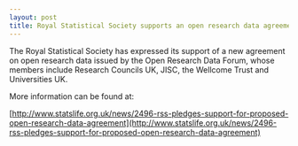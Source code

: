 ```yaml
---
layout: post
title: Royal Statistical Society supports an open research data agreement
---
```


The Royal Statistical Society has expressed its support of a new agreement on open research data issued by the Open Research Data Forum, whose members include Research Councils UK, JISC, the Wellcome Trust and Universities UK.

More information can be found at:

[http://www.statslife.org.uk/news/2496-rss-pledges-support-for-proposed-open-research-data-agreement](http://www.statslife.org.uk/news/2496-rss-pledges-support-for-proposed-open-research-data-agreement)